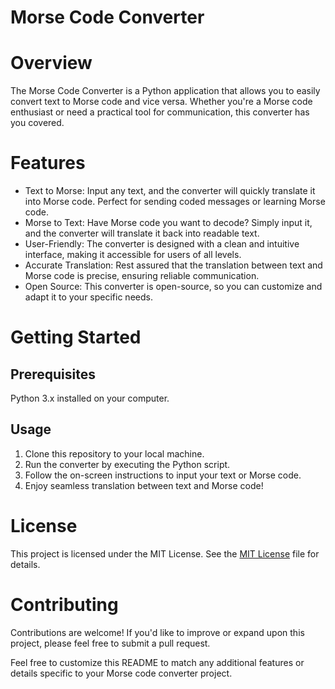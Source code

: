 # Morse Code Converter

# Overview

The Morse Code Converter is a Python application that allows you to easily convert text to Morse code and vice versa. Whether you're a Morse code enthusiast or need a practical tool for communication, this converter has you covered.

# Features

* Text to Morse: Input any text, and the converter will quickly translate it into Morse code. Perfect for sending coded messages or learning Morse code.
* Morse to Text: Have Morse code you want to decode? Simply input it, and the converter will translate it back into readable text.
* User-Friendly: The converter is designed with a clean and intuitive interface, making it accessible for users of all levels.
* Accurate Translation: Rest assured that the translation between text and Morse code is precise, ensuring reliable communication.
* Open Source: This converter is open-source, so you can customize and adapt it to your specific needs.

# Getting Started
## Prerequisites
Python 3.x installed on your computer.

## Usage

1. Clone this repository to your local machine.
2. Run the converter by executing the Python script.
3. Follow the on-screen instructions to input your text or Morse code.
4. Enjoy seamless translation between text and Morse code!

# License

This project is licensed under the MIT License. See the [MIT License](LICENSE) file for details.

# Contributing

Contributions are welcome! If you'd like to improve or expand upon this project, please feel free to submit a pull request.

Feel free to customize this README to match any additional features or details specific to your Morse code converter project.
